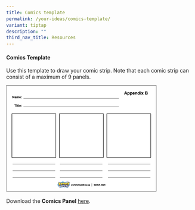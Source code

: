 ```yaml
---
title: Comics template
permalink: /your-ideas/comics-template/
variant: tiptap
description: ""
third_nav_title: Resources
---
```

<h4>Comics Template</h4><p>Use this template to draw your comic strip. Note that each comic strip can consist of a maximum of 9 panels.</p><p></p><div class="isomer-image-wrapper"><img style="width: 80%;" height="auto" width="100%" alt="" src="/images/Your ideas/comic_panels.png"></div><p>Download the <strong>Comics Panel</strong> <a href="/files/SDMA /SDMA_YB_appendix_02.pdf" rel="noopener noreferrer nofollow" target="_blank">here</a>.</p>